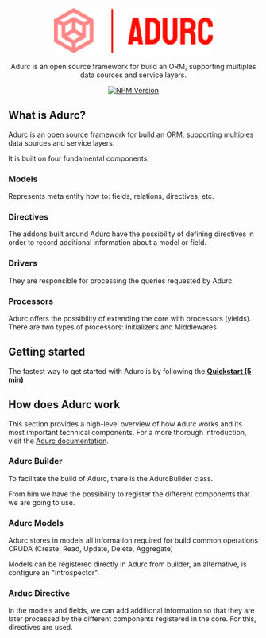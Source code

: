 <p align="center">
  <a href="http://adurc.io"><img src="https://raw.githubusercontent.com/adurc/resources/main/logo/logo.svg" alt="Adurc Logo" width="320" /></a>
</p>

<p align="center">Adurc is an open source framework for build an ORM, supporting multiples data sources and service layers.</p>
<p align="center">
  <a href="https://www.npmjs.com/package/@adurc/core" target="_blank"><img src="https://img.shields.io/npm/v/@adurc/core.svg" alt="NPM Version" /></a>
</p>

## What is Adurc?

Adurc is an open source framework for build an ORM, supporting multiples data sources and service layers.

It is built on four fundamental components:

### Models

Represents meta entity how to: fields, relations, directives, etc.

### Directives

The addons built around Adurc have the possibility of defining directives in order to record additional information about a model or field.

### Drivers

They are responsible for processing the queries requested by Adurc.

### Processors

Adurc offers the possibility of extending the core with processors (yields). There are two types of processors: Initializers and Middlewares

## Getting started

The fastest way to get started with Adurc is by following the [**Quickstart (5 min)**](https://www.adurc.io/docs/getting-started/quickstart)

## How does Adurc work

This section provides a high-level overview of how Adurc works and its most important technical components. For a more thorough introduction, visit the [Adurc documentation](https://www.adurc.io/docs/).

### Adurc Builder

To facilitate the build of Adurc, there is the AdurcBuilder class.

From him we have the possibility to register the different components that we are going to use.

### Adurc Models

Adurc stores in models all information required for build common operations CRUDA (Create, Read, Update, Delete, Aggregate)

Models can be registered directly in Adurc from builder, an alternative, is configure an "introspector".

### Arduc Directive

In the models and fields, we can add additional information so that they are later processed by the different components registered in the core. For this, directives are used.
